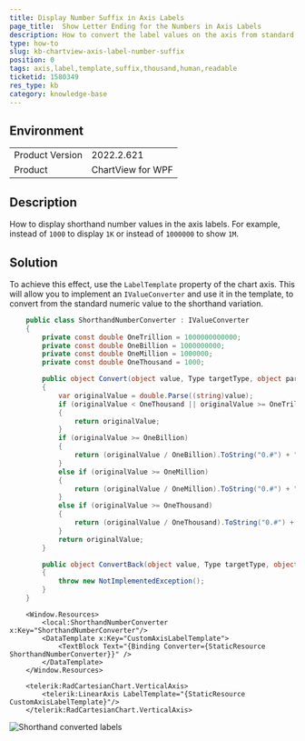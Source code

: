 ```yaml
---
title: Display Number Suffix in Axis Labels
page_title:  Show Letter Ending for the Numbers in Axis Labels
description: How to convert the label values on the axis from standard numbers to shorthands with letters at the end (like K for thousands).
type: how-to
slug: kb-chartview-axis-label-number-suffix
position: 0
tags: axis,label,template,suffix,thousand,human,readable
ticketid: 1580349
res_type: kb
category: knowledge-base
---
```


## Environment
<table>
	<tbody>
		<tr>
			<td>Product Version</td>
			<td>2022.2.621</td>
		</tr>
		<tr>
			<td>Product</td>
			<td>ChartView for WPF</td>
		</tr>
	</tbody>
</table>

## Description

How to display shorthand number values in the axis labels. For example, instead of `1000` to display `1K` or instead of `1000000` to show `1M`.

## Solution

To achieve this effect, use the `LabelTemplate` property of the chart axis. This will allow you to implement an `IValueConverter` and use it in the template, to convert from the standard numeric value to the shorthand variation.


```C#
	public class ShorthandNumberConverter : IValueConverter
    {
        private const double OneTrillion = 1000000000000;
        private const double OneBillion = 1000000000;
        private const double OneMillion = 1000000;
        private const double OneThousand = 1000;

        public object Convert(object value, Type targetType, object parameter, CultureInfo culture)
        {
            var originalValue = double.Parse((string)value);
            if (originalValue < OneThousand || originalValue >= OneTrillion)
            {
                return originalValue;
            }
            if (originalValue >= OneBillion)
            {
                return (originalValue / OneBillion).ToString("0.#") + "B";
            }
            else if (originalValue >= OneMillion)
            {
                return (originalValue / OneMillion).ToString("0.#") + "M";
            }
            else if (originalValue >= OneThousand)
            {
                return (originalValue / OneThousand).ToString("0.#") + "K";
            }
            return originalValue;
        }

        public object ConvertBack(object value, Type targetType, object parameter, CultureInfo culture)
        {
            throw new NotImplementedException();
        }
    }
```


```XAML
	<Window.Resources>
		<local:ShorthandNumberConverter x:Key="ShorthandNumberConverter"/>
		<DataTemplate x:Key="CustomAxisLabelTemplate">
			<TextBlock Text="{Binding Converter={StaticResource ShorthandNumberConverter}}" />
		</DataTemplate>
	</Window.Resources>
```


```XAML
	<telerik:RadCartesianChart.VerticalAxis>
		<telerik:LinearAxis LabelTemplate="{StaticResource CustomAxisLabelTemplate}"/>
	</telerik:RadCartesianChart.VerticalAxis>
```

![Shorthand converted labels](images/kb-chartview-axis-label-number-suffix-0.png)
